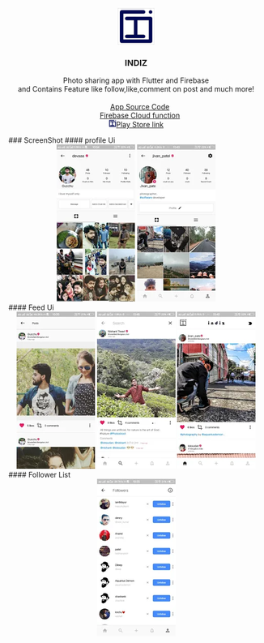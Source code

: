 <p align="center">
      <a href="https://flutter.io/">
        <img src="documentation/logo.png" alt="Logo" width=72 height=72>
      </a>
    
  <h3 align="center">INDIZ</h3>

  <p align="center">
    Photo sharing app with Flutter and Firebase
    <br>
    and Contains Feature like follow,like,comment on post and much more!
    <br>

<br>
<a href="https://github.com/jeen0404/indizapp"><img src="https://visualpharm.com/assets/707/Source%20Code-595b40b65ba036ed117d45b8.svg" width="15" height="15">App Source Code</a><br>
<a href="https://github.com/jeen0404/indiz-cloud-fun"><img src="https://www.seekpng.com/png/detail/788-7884007_google-cloud-functions-icon-google-cloud-dataprep-logo.png" width="15" height="10">Firebase Cloud function</a><br>
<a href="https://play.google.com/store/apps/details?id=xyz.indiz.flutter_app"><img src="documentation/logo.png" width="15" height="15">Play Store link</a>

 </p>
### ScreenShot
#### profile Ui
<div align="center"><img src="documentation/profile1.png"> <img src="documentation/profile2.png"><br></div>
#### Feed Ui
<div align="center"><img src="documentation/feed1.png"> <img src="documentation/feed2.png"> <img src="documentation/feed3.png"></div>
#### Follower List
<div align="center"><img src="documentation/follower.png"></div>
 </p>